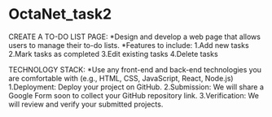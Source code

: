 # OctaNet_task2
CREATE A TO-DO LIST PAGE: *Design and develop a web page that allows users to manage their to-do lists.
*Features to include:
1.Add new tasks
2.Mark tasks as completed
3.Edit existing tasks
4.Delete tasks

TECHNOLOGY STACK:
*Use any front-end and back-end technologies you are comfortable with (e.g., HTML, CSS, JavaScript, React, Node.js)
1.Deployment: Deploy your project on GitHub.
2.Submission: We will share a Google Form soon to collect your GitHub repository link.
3.Verification: We will review and verify your submitted projects.
